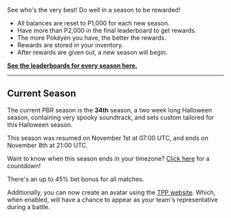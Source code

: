 See who's the very best! Do well in a season to be rewarded!

* All balances are reset to P1,000 for each new season.
* Have more than P2,000 in the final leaderboard to get rewards.
* The more Pokéyen you have, the better the rewards.
* Rewards are stored in your inventory.
* After rewards are given out, a new season will begin.

[**See the leaderboards for every season here.**](https://twitchplayspokemon.tv/leaderboard)
*****
## Current Season

The current PBR season is the **34th** season, a two week long Halloween season, containing very spooky soundtrack, and sets custom tailored for this Halloween season.

This season was resumed on November 1st at 07:00 UTC, and ends on November 8th at 21:00 UTC.

Want to know when this season ends in your timezone? [Click here](https://www.timeanddate.com/countdown/generic?iso=20191108T21&p0=1440&msg=Season+34+end&font=cursive&csz=1) for a countdown!

There's an up to 45% bet bonus for all matches.

Additionally, you can now create an avatar using the [TPP website](https://twitchplayspokemon.tv/avatars). Which, when enabled, will have a chance to appear as your team's representative during a battle.